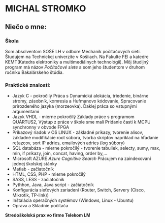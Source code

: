 # MICHAL STROMKO

## Niečo o mne:
### Škola
Som absolventom SOŠE LH v odbore Mechanik počítačových sietí.
Študujem na Technickej univerzite v Košiiach. Na Fakulte FEI a katedre KEMT(Katedra elektroniky a multimediálnych technológii). Môj študijný program má názov _Počítačové siete_ a som jeho študentom v druhom ročníku Bakalárskeho štúdia.

### Praktické znalosti:
    
- Jazyk C - pokročilý Práca s Dynamická alokácia, triedenie, binárne stromy, zásobník, komresia a Hufmanovo kódovanie, Spracovanie prirozdeného jazyka (morzeovka). Ďaklej práca so vstupnými argumentami
- Jazyk VHDL - mierne pokročilý Základy práce s programom QUARTUS2, Výstup z práce v škole sme mali Pridanie časti k MCPU synchronny v obvode FPGA
- Príkazový riadok v OS LINUX - základné príkazy, tvorenie alisov, základné modifikácie root súbora, tvorba skriptov napríklad na hľadanie reťazcov, sort IP adries, emailových adries (log súbory)
- SQL databáza - mierne pokročilý - tvorenie tabuliek, selecty, sumy, max, min, if príkazy, join, concat, having, order by,...
- Microsoft AZURE _Azure Cognitive Search_ Prácujem  na zaindexovaní jednej školskej stánky 
- Matlab - začiatočník
- HTML, CSS, PHP - mierne pokročilý
- SASS, LESS - začiatočník
- Pythhon, Java, Java script - začiatočník
- Konfigurácia sieťových zariadení (Router, Switch, Servery (Cisco, Mikrotik, TP-link))
- Inštalácia operačných systémov (Windows, Linux - Ubuntu)
- Oprava a Skladnie počítača

**Stredoškolská prax vo firme Telekom LM**
